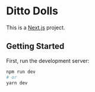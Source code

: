 # Ditto Dolls

This is a [Next.js](https://nextjs.org/) project.

## Getting Started

First, run the development server:

```bash
npm run dev
# or
yarn dev
```
